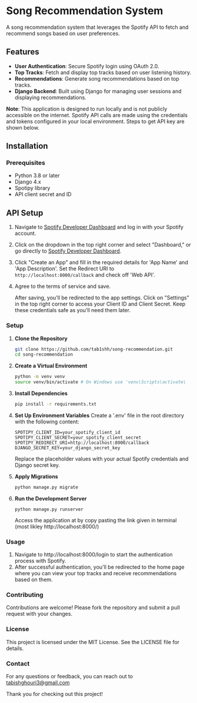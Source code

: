 # Song Recommendation System

A song recommendation system that leverages the Spotify API to fetch and recommend songs based on user preferences.

## Features

- **User Authentication**: Secure Spotify login using OAuth 2.0.
- **Top Tracks**: Fetch and display top tracks based on user listening history.
- **Recommendations**: Generate song recommendations based on top tracks.
- **Django Backend**: Built using Django for managing user sessions and displaying recommendations.

**Note**: This application is designed to run locally and is not publicly accessible on the internet. Spotify API calls are made using the credentials and tokens configured in your local environment. Steps to get API key are shown below.

## Installation

### Prerequisites

- Python 3.8 or later
- Django 4.x
- Spotipy library
- API client secret and ID

## API Setup

1. Navigate to [Spotify Developer Dashboard](https://developer.spotify.com/) and log in with your Spotify account.
2. Click on the dropdown in the top right corner and select "Dashboard," or go directly to [Spotify Developer Dashboard](https://developer.spotify.com/dashboard).
3. Click "Create an App" and fill in the required details for 'App Name' and 'App Description'. Set the Redirect URI to `http://localhost:8000/callback` and check off 'Web API'.
4. Agree to the terms of service and save.

   After saving, you'll be redirected to the app settings. Click on "Settings" in the top right corner to access your Client ID and Client Secret. Keep these credentials safe as you'll need them later.

### Setup

1. **Clone the Repository**

   ```bash
   git clone https://github.com/tab1shh/song-recommendation.git
   cd song-recommendation
   ```

2. **Create a Virtual Environment**

   ```bash
   python -m venv venv
   source venv/bin/activate # On Windows use 'venv\Scripts\activate\
   ```

3. **Install Dependencies**

   ```bash
   pip install -r requirements.txt
   ```

4. **Set Up Environment Variables**
   Create a '.env' file in the root directory with the following content:

   ```dotenv
   SPOTIPY_CLIENT_ID=your_spotify_client_id
   SPOTIPY_CLIENT_SECRET=your_spotify_client_secret
   SPOTIPY_REDIRECT_URI=http://localhost:8000/callback
   DJANGO_SECRET_KEY=your_django_secret_key
   ```

   Replace the placeholder values with your actual Spotify credentials and Django secret key.

5. **Apply Migrations**

   ```bash
   python manage.py migrate
   ```

6. **Run the Development Server**
   ```
   python manage.py runserver
   ```
   Access the application at by copy pasting the link given in terminal (most likley http://localhost:8000/)

### Usage

1. Navigate to http://localhost:8000/login to start the authentication process with Spotify.
2. After successful authentication, you'll be redirected to the home page where you can view your top tracks and receive recommendations based on them.

### Contributing

Contributions are welcome! Please fork the repository and submit a pull request with your changes.

### License

This project is licensed under the MIT License. See the LICENSE file for details.

### Contact

For any questions or feedback, you can reach out to tabishghouri3@gmail.com

Thank you for checking out this project!
